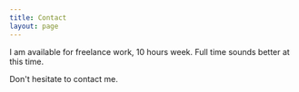 ```yaml
---
title: Contact
layout: page
---
```


I am available for freelance work, 10 hours week. Full time sounds better at this time. 

Don't hesitate to contact me.

<script type="text/javascript" src="http://form.jotform.co/jsform/41870198045862"></script>